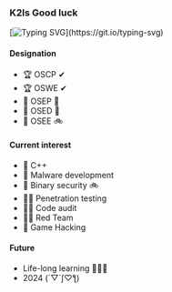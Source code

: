 ### K2ls Good luck

[![Typing SVG](https://readme-typing-svg.demolab.com?font=&pause=1000&color=00FF00&background=000000&vCenter=true&random=false&width=435&lines=%E2%AC%9B%3E+Do+you+want+to+delete+it.)](https://git.io/typing-svg)

#### Designation
- 🏆 OSCP ✔
- 🏆 OSWE ✔
- 🛶 OSEP 🚗
- 🛶 OSED 🚗
- 🛶 OSEE 🚲

#### Current interest
- 📕 C++
- 📕 Malware development
- 📕 Binary security 🚲
- 🐱‍👤 Penetration testing
- 🐱‍👤 Code audit
- 🐱‍👤 Red Team
- 🙌 Game Hacking

#### Future
- Life-long learning 🙌🙌🙌
- 2024 (´▽`ʃ♡ƪ)
